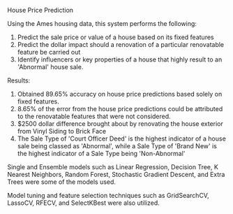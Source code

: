 House Price Prediction

Using the Ames housing data, this system performs the following:
1. Predict the sale price or value of a house based on its fixed features
2. Predict the dollar impact should a renovation of a particular renovatable feature be carried out
3. Identify influencers or key properties of a house that highly result to an 'Abnormal' house sale. 

Results:
1. Obtained 89.65% accuracy on house price predictions based solely on fixed features.
2. 8.65% of the error from the house price predictions could be attributed to the renovatable features that were not considered.
3. $2500 dollar difference brought about by renovating the house exterior from Vinyl Siding to Brick Face
4. The Sale Type of 'Court Officer Deed' is the highest indicator of a house sale being classed as 'Abnormal', while a Sale Type of 'Brand New' is the highest indicator of a Sale Type being 'Non-Abnormal'

Single and Ensemble models such as Linear Regression, Decision Tree, K Nearest Neighbors, Random Forest, Stochastic Gradient Descent, and Extra Trees were some of the models used. 

Model tuning and feature selection techniques such as GridSearchCV, LassoCV, RFECV, and SelectKBest were also utilized.

